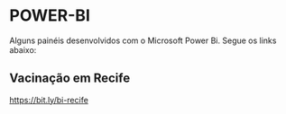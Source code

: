 # POWER-BI
Alguns painéis desenvolvidos com o Microsoft Power Bi. Segue os links abaixo:

## Vacinação em Recife
https://bit.ly/bi-recife
